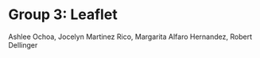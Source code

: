# Group 3: Leaflet
Ashlee Ochoa, Jocelyn Martinez Rico, Margarita Alfaro Hernandez, Robert Dellinger
